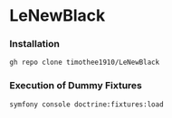 # LeNewBlack
### Installation

```sh
gh repo clone timothee1910/LeNewBlack
```

### Execution of Dummy Fixtures
```sh
symfony console doctrine:fixtures:load
```
